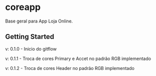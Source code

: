 # coreapp

Base geral para App Loja Online.

## Getting Started

v: 0.1.0 - Inicio do gitflow

v: 0.1.1 - Troca de cores Primary e Accet no padrão RGB implementado

v: 0.1.2 - Troca de cores Header no padrão RGB implementado
